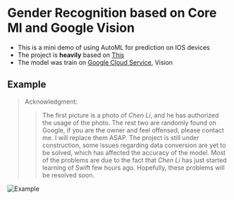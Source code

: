 # Gender Recognition based on Core Ml and Google Vision

- This is a mini demo of using AutoML for prediction on IOS devices
- The project is **heavily** based on [This](https://cloud.google.com/vision/automl/docs/tflite-coreml-ios-tutorial)
- The model was train on [Google Cloud Service](https://cloud.google.com/), Vision

## Example

> Acknowledgment:
>> The first picture is a photo of *Chen Li*, and he has authorized the usage of the photo.
>> The rest two are randomly found on Google, if you are the owner and feel offensed, please contact me. I will replace them ASAP.
>> The project is still under construction, some issues regarding data conversion are yet to be solved, which has affected the accuracy of the model. Most of the problems are due to the fact that *Chen Li* has just started learning of Swift few hours ago. Hopefully, these problems will be resolved soon.

![Example](https://user-images.githubusercontent.com/63531857/96325552-93fdb980-0fdd-11eb-891e-36804ff0164f.jpg)

